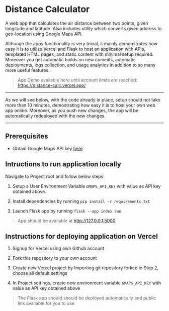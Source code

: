 # Distance Calculator 

A web app that calculates the air distance between two points, given longitude and latitude. Also includes utility which converts given address to geo-location using Google Maps API.

Although the apps functionality is very trivial, it mainly demonstrates how easy it is to utilize Vercel and Flask to host an application with APIs, templated HTML pages, and static content with minimal setup required. Moreover you get automatic builds on new commits, automatic deployments, logs collection, and usage analytics in addition to so many more useful features.

> App Demo available here until account limits are reached: https://distance-calc.vercel.app/ 

---

As we will see below, with the code already in place, setup should not take more than 10 minutes, demostrating how easy it is to host your own web app online. Moreover, as you push new changes, the app will be automatically redeployed with the new changes.

---

##  Prerequisites

* Obtain Google Maps API key [here](https://developers.google.com/maps/get-started) 

## Intructions to run application locally

Navigate to Project root and follow below steps:

1. Setup a User Environment Variable `GMAPS_API_KEY` with value as API key obtained above.

2. Install dependencies by running `pip install -r requirements.txt`

3. Launch Flask app by running `flask --app index run`

> App should be available at http://127.0.0.1:5000 

## Instructions for deploying application on Vercel

1. Signup for Vercel using own Github account

2. Fork this repository to your own account

3. Create new Vercel project by Importing git repository forked in Step 2, choose all default settings

4. In Project settings, create new environment variable `GMAPS_API_KEY` with value as API key obtained above

> The Flask app should should be deployed automatically and public link available for you to use
